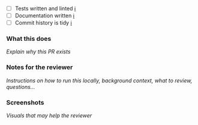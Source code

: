- [ ] Tests written and linted [ℹ︎](https://github.com/khulnasoft/general/wiki/Tests)
- [ ] Documentation written [ℹ︎](https://github.com/khulnasoft/general/wiki/Documentation)
- [ ] Commit history is tidy [ℹ︎](https://github.com/khulnasoft/general/wiki/Git)

### What this does

_Explain why this PR exists_

### Notes for the reviewer

_Instructions on how to run this locally, background context, what to review, questions…_

### Screenshots

_Visuals that may help the reviewer_